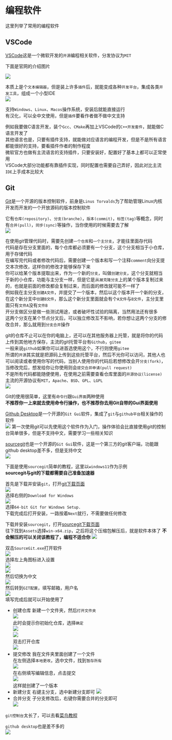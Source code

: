 # 编程软件

这里列举了常用的编程软件

## VSCode

[VSCode](https://code.visualstudio.com/)这是一个微软开发的`开源`编程相关软件，分发协议为`MIT`  

下面是官网的介绍图片  

![](https://user-images.githubusercontent.com/35271042/118224532-3842c400-b438-11eb-923d-a5f66fa6785a.png)

本质上是个`文本编辑器`，但是装上许多`插件`后，就能变成各种`开发平台`，集成各类`开发工具`，组成一个小型IDE  
![](./pics/pic1.png)

支持`Windows`、`Linux`、`Macos`操作系统，安装后就能直接运行  
有汉化，可以全中文使用，但是`插件`要看作者做不做中文支持

例如我要做C语言开发，装个`Gcc`、`CMake`再加上VSCode的`C++开发套件`，就能做C语言开发了  
其他语言也是，只要有插件支持，就能做对应语言的编程开发，但是不是所有语言都能很好的支持，要看插件作者的制作程度  
微软官方也做有主流语言的支持插件，只要安装好，配置好了基本上都可以正常使用  
VSCode大部分功能都有靠插件实现，同时配置也需要自己弄好，因此对比主流`IDE`上手成本比较大

## Git

[Git](https://git-scm.com/about/branching-and-merging)是一个开源的版本控制软件，前身是`Linus Torvalds`为了帮助管理Linux内核开发而开发的一个开放源码的版本控制软件

它有`仓库(repository)`、`分支(branche)`，`版本(commit)`，`标签(tag)`等概念，同时有`合并(pull)`，`同步(sync)`等操作，当你使用的时候需要去了解  
![](./pics/pic2.png)

在使用git管理代码时，需要先创建`一个仓库`和`一个主分支`，才能往里面存代码  
代码是存在分支里面的，每个仓库都必须要有一个分支，这个分支相当于小仓库，用于存储代码  
在编写完代码或者修改代码后，需要创建一个版本和写一个注释`comment`向分支提交本次修改，这样你的修改才能够保存下来  
你可以给某个版本提取出来，作为一个新的`分支`，叫做`创建分支`，这个分支就相当于新的小仓库，功能与主分支一样，但是它是从`被克隆分支`上的某个版本复制过来的，也就是前面的修改都会复制过来，而后面的修改就可能不一样了  
例如我在主分支`创建A文件`，并提交了一个版本，然后以这个版本开一个新的分支，在这个新分支中`创建B文件`，那么这个新分支里面就会有个`A文件`与`B文件`，主分支里面只有`文件A`没有`文件B`  
开分支做区分是做一些测试用途，或者破坏性试验的隔离，当然用法还有很多  
这两个分支在某个节点分叉后，可以独立修改互不影响，若你想让这两个分支的修改合并，那么就用到`分支合并`操作  

git的仓库不止可以在你的电脑上，还可以在其他服务器上托管，就是将你的代码上传到其他地方保存，主流的git托管平台有`Github`，`gitee`  
一般来说`github`如果你可以进首选使用这个，不行则使用`gitee`  
所谓的`开源`其实就是把源码上传到这些托管平台，然后不光你可以访问，其他人也可以阅读或者使用你写的代码，当别人使用你的代码后若想修改会开`分支(fork)`，当修改完后，想发给你让你使用则会`提交合并申请(pull request)`  
不是所有代码都能随便使用，在使用之前需要查看仓库里面的`开源协议(license)`  
主流的开源协议有`MIT`，`Apache`、`BSD`、`GPL`、`LGPL`  
![](https://www.runoob.com/wp-content/uploads/2018/03/bg2011050101.png)

Git的使用很简单，这里有`命令行`跟`Gui界面`两种使用  
**不推荐你一上来就去使用命令行操作，也不推荐你去用Git自带的Gui界面使用**

[Github Desktop](https://github.com/apps/desktop)是一个开源的`Git Gui`软件，集成了`git`与`github平台`相关操作的软件  
![](https://images.ctfassets.net/8aevphvgewt8/5fErhOtgvjrf97d7wOoARB/b262e06c615977f33046c468147aa114/screenshot-windows-dark.png)
第一次使用git可以先使用这个软件作为入门，操作体验会比直接使用git的控制台简单很多，但是不支持中文，需要学习一些相关知识  

[sourcegit](https://github.com/sourcegit-scm/sourcegit)也是一个开源的`Git Gui`软件，这是一个第三方的git客户端，功能跟github desktop差不多，但是支持中文  
![](https://github.com/sourcegit-scm/sourcegit/raw/master/screenshots/theme_light.png)

下面是使用`sourcegit`简单的教程，这里以`windows11`作为示例  
**sourcegit与git的下载都需要自己准备加速器**

首先是下载并安装`git`，打开[git下载页面](https://git-scm.com/downloads)  
![](./pics/pic3.png)  
选择右侧的`Download for Windows`  
![](./pics/pic4.png)  
选择`64-bit Git for Windows Setup.`  
下载完成后打开安装，一路按着`Next`就行，不需要做任何修改   

下载并安装`sourcegit`，打开[sourcegit下载页面](https://github.com/sourcegit-scm/sourcegit/releases)  
往下找到`Assets`选择`win-x64.zip`，之后将这个压缩包解压后，就是软件本体了
**不会解压的可以关闭该教程了，编程不适合你**
![](./pics/pic6.png)  

双击`SourceGit.exe`打开软件  
![](./pics/pic7.png)  
选择左上角图标进入设置  
![](./pics/pic8.png)  
![](./pics/pic9.png)  
然后切换为中文  
![](./pics/pic10.png)  
然后转到`GIT配置`，填写邮箱，用户名  
![](./pics/pic11.png)  
填写完成后就可以开始使用了

- 创建仓库
新建一个文件夹，然后`打开文件夹`  
![](./pics/pic12.png)  
此时会提示你初始化仓库，选择`确定`  
![](./pics/pic13.png)  
![](./pics/pic14.png)  
双击打开仓库  
![](./pics/pic15.png)  
- 提交修改
我在文件夹里面创建了一个文件  
在左侧选择`本地更改`，选中文件，找到`暂存所有`  
![](./pics/pic16.png)  
在右侧填写编辑信息，点击提交  
![](./pics/pic17.png)  
这样就创建了一个版本
- 新建分支
右键主分支，选中新建分支即可
![](./pics/pic18.png)  
- 合并分支
子分支修改后，右键你需要合并的分支即可  
![](./pics/pic19.png)  

`git控制台`太长了，可以去看[菜鸟教程](https://www.runoob.com/w3cnote/git-five-minutes-tutorial.html)

`github desktop`也是差不多的  
![](./pics/pic20.png)  